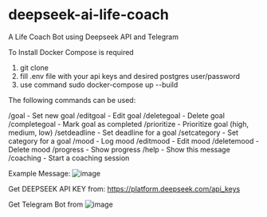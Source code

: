 # deepseek-ai-life-coach
A Life Coach Bot using Deepseek API and Telegram 

To Install Docker Compose is required

1. git clone
2. fill .env file with your api keys and desired postgres user/password
3. use command sudo docker-compose up --build

The following commands can be used:

/goal - Set new goal
/editgoal - Edit goal
/deletegoal - Delete goal
/completegoal - Mark goal as completed
/prioritize - Prioritize goal (high, medium, low)
/setdeadline - Set deadline for a goal
/setcategory - Set category for a goal
/mood - Log mood
/editmood - Edit mood
/deletemood - Delete mood
/progress - Show progress
/help - Show this message
/coaching - Start a coaching session

Example Message:
![image](https://github.com/user-attachments/assets/be8d75c1-4e2d-4642-85c4-aa9e3f0ce989)


Get DEEPSEEK API KEY from:
https://platform.deepseek.com/api_keys

Get Telegram Bot from 
![image](https://github.com/user-attachments/assets/f58f13f7-7152-420c-9973-bb31a66fe92d)

